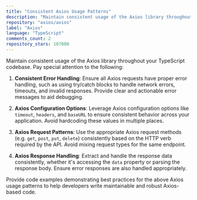 ```yaml
---
title: "Consistent Axios Usage Patterns"
description: "Maintain consistent usage of the Axios library throughout your TypeScript codebase. Pay special attention to consistent error handling, Axios configuration options, Axios request patterns, and Axios response handling."
repository: "axios/axios"
label: "Axios"
language: "TypeScript"
comments_count: 2
repository_stars: 107000
---
```


Maintain consistent usage of the Axios library throughout your TypeScript codebase. Pay special attention to the following:

1. **Consistent Error Handling**: Ensure all Axios requests have proper error handling, such as using try/catch blocks to handle network errors, timeouts, and invalid responses. Provide clear and actionable error messages to aid debugging.

2. **Axios Configuration Options**: Leverage Axios configuration options like `timeout`, `headers`, and `baseURL` to ensure consistent behavior across your application. Avoid hardcoding these values in multiple places.

3. **Axios Request Patterns**: Use the appropriate Axios request methods (e.g. `get`, `post`, `put`, `delete`) consistently based on the HTTP verb required by the API. Avoid mixing request types for the same endpoint.

4. **Axios Response Handling**: Extract and handle the response data consistently, whether it's accessing the `data` property or parsing the response body. Ensure error responses are also handled appropriately.

Provide code examples demonstrating best practices for the above Axios usage patterns to help developers write maintainable and robust Axios-based code.